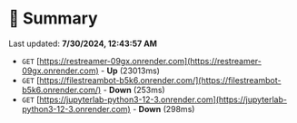 # 📖 Summary
Last updated: **7/30/2024, 12:43:57 AM**

- `GET` [https://restreamer-09gx.onrender.com](https://restreamer-09gx.onrender.com) - **Up** (23013ms)
- `GET` [https://filestreambot-b5k6.onrender.com/](https://filestreambot-b5k6.onrender.com/) - **Down** (253ms)
- `GET` [https://jupyterlab-python3-12-3.onrender.com](https://jupyterlab-python3-12-3.onrender.com) - **Down** (298ms)
